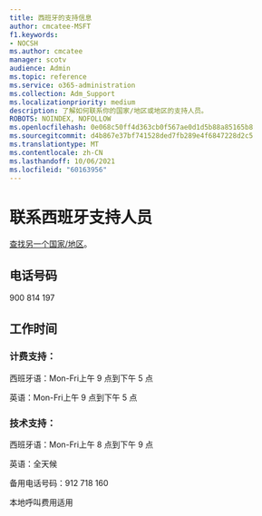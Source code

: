 ```yaml
---
title: 西班牙的支持信息
author: cmcatee-MSFT
f1.keywords:
- NOCSH
ms.author: cmcatee
manager: scotv
audience: Admin
ms.topic: reference
ms.service: o365-administration
ms.collection: Adm_Support
ms.localizationpriority: medium
description: 了解如何联系你的国家/地区或地区的支持人员。
ROBOTS: NOINDEX, NOFOLLOW
ms.openlocfilehash: 0e068c50ff4d363cb0f567ae0d1d5b88a85165b8
ms.sourcegitcommit: d4b867e37bf741528ded7fb289e4f6847228d2c5
ms.translationtype: MT
ms.contentlocale: zh-CN
ms.lasthandoff: 10/06/2021
ms.locfileid: "60163956"
---
```

# <a name="contact-support-for-spain"></a>联系西班牙支持人员

[查找另一个国家/地区](../../business-video/get-help-support.md)。

## <a name="phone-number"></a>电话号码
900 814 197

## <a name="hours"></a>工作时间
### <a name="billing-support"></a>计费支持：

西班牙语：Mon-Fri上午 9 点到下午 5 点

英语：Mon-Fri上午 9 点到下午 5 点

### <a name="technical-support"></a>技术支持：

西班牙语：Mon-Fri上午 8 点到下午 9 点

英语：全天候

备用电话号码：912 718 160

本地呼叫费用适用
